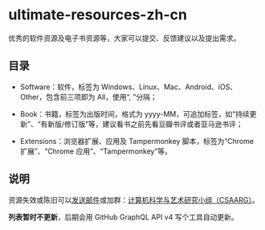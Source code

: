 # ultimate-resources-zh-cn

优秀的软件资源及电子书资源等，大家可以提交、反馈建议以及提出需求。

## 目录

* Software：软件，标签为 Windows、Linux、Mac、Android、iOS、Other，包含前三项即为 All，使用“, ”分隔；

* Book：书籍，标签为出版时间，格式为 yyyy-MM，可追加标签，如“持续更新”、“有新版/修订版”等，建议看书之前先看豆瓣书评或者亚马逊书评；

* Extensions：浏览器扩展、应用及 Tampermonkey 脚本，标签为“Chrome 扩展”、“Chrome 应用”、“Tampermonkey”等。

## 说明

资源失效或陈旧可以[发送邮件](mailto:duanluan@outlook.com)或加群：[计算机科学与艺术研究小组（CSAARG）](//shang.qq.com/wpa/qunwpa?idkey=7a3091ee747d76650cf3bfc9e0d2568bc42bd6c9bc7c47bf8d01fa37461e054f)。

**列表暂时不更新**，后期会用 GitHub GraphQL API v4 写个工具自动更新。
